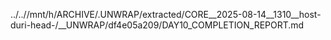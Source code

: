 ../..//mnt/h/ARCHIVE/.UNWRAP/extracted/CORE__2025-08-14__1310__host-duri-head-/__UNWRAP/df4e05a209/DAY10_COMPLETION_REPORT.md